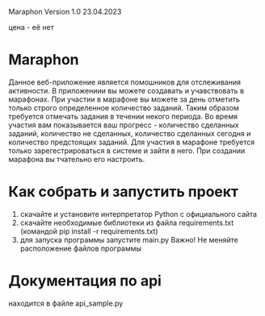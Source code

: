 Maraphon Version 1.0 23.04.2023

цена - её нет

# Maraphon
Данное веб-приложение является помошников для отслеживания активности. В приложениии вы можете создавать и учавствовать в марафонах. При участии в марафоне вы можете за день отметить только строго определенное количество заданий. Таким образом требуется отмечать задания в течении некого периода. Во время участия вам показывается ваш прогресс - количество сделанных заданий, количество не сделанных, количество сделанных сегодня и количество предстоящих заданий. Для участия в марафоне требуется только зарегестрироваться в системе и зайти в него.
При создании марафона вы тчательно его настроить.

# Как собрать и запустить проект
1. скачайте и установите интерпретатор Python с официального сайта
2. скачайте необходимые библиотеки из файла requirements.txt
(командой pip install -r requirements.txt)
2. для запуска программы запустите main.py Важно! Не меняйте расположение файлов программы

# Документация по api
находится в файле api_sample.py